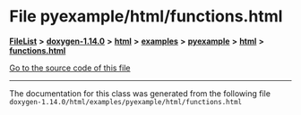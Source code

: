

# File pyexample/html/functions.html



[**FileList**](files.md) **>** [**doxygen-1.14.0**](dir_9d5bad020669189c90cda983471be5d0.md) **>** [**html**](dir_05d1fd8a7cdd04f638f8b23196de02e2.md) **>** [**examples**](dir_aa52e73a32d193037813a53dcfe817b6.md) **>** [**pyexample**](dir_a2a8ba002db70f2f1f5a4403c068e8c8.md) **>** [**html**](dir_23da204c45b718d15aebf94ee9a5f5b8.md) **>** [**functions.html**](pyexample_2html_2functions_8html.md)

[Go to the source code of this file](pyexample_2html_2functions_8html_source.md)





































































------------------------------
The documentation for this class was generated from the following file `doxygen-1.14.0/html/examples/pyexample/html/functions.html`

